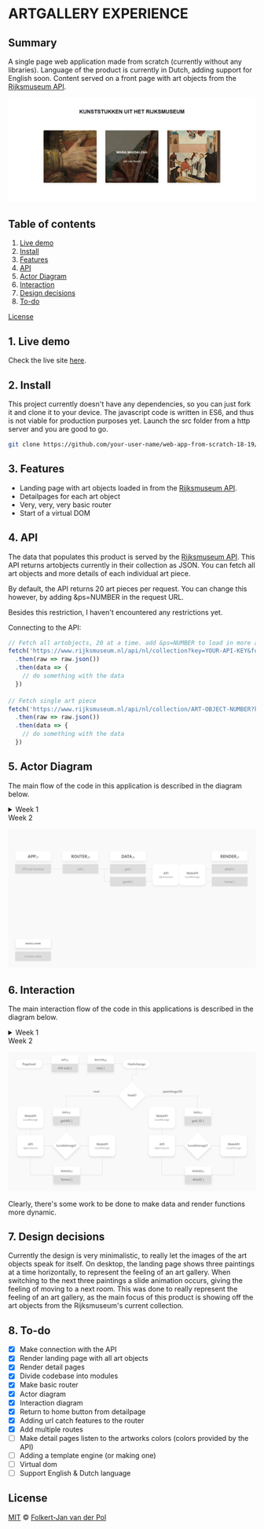 # ARTGALLERY EXPERIENCE

## Summary
A single page web application made from scratch (currently without any libraries). Language of the product is currently in Dutch, adding support for English soon.
Content served on a front page with art objects from the [Rijksmuseum API](https://www.rijksmuseum.nl/nl/api).

![Prototype screenshot](docs/screenshot_1.png)

## Table of contents
1. [Live demo](#1-Live-demo)
2. [Install](#2-Install)
3. [Features](#3-Features)
4. [API](#4-API)
5. [Actor Diagram](#5-Actor-Diagram)
6. [Interaction](#6-Interaction)
7. [Design decisions](#7-Design-decisions)
8. [To-do](#8-To-do)

[License](#License)

## 1. Live demo
Check the live site [here](https://follywolly.github.io/web-app-from-scratch-18-19/src).

## 2. Install
This project currently doesn't have any dependencies, so you can just fork it and clone it to your device.
The javascript code is written in ES6, and thus is not viable for production purposes yet.
Launch the src folder from a http server and you are good to go.
```bash
git clone https://github.com/your-user-name/web-app-from-scratch-18-19/src
```

## 3. Features
- Landing page with art objects loaded in from the [Rijksmuseum API](https://www.rijksmuseum.nl/nl/api).
- Detailpages for each art object
- Very, very, very basic router
- Start of a virtual DOM

## 4. API
The data that populates this product is served by the [Rijksmuseum API](https://www.rijksmuseum.nl/nl/api).
This API returns artobjects currently in their collection as JSON.
You can fetch all art objects and more details of each individual art piece.

By default, the API returns 20 art pieces per request. You can change this however, by adding &ps=NUMBER in the request URL.

Besides this restriction, I haven't encountered any restrictions yet.

Connecting to the API:
```js
// Fetch all artobjects, 20 at a time. add &ps=NUMBER to load in more at a time
fetch('https://www.rijksmuseum.nl/api/nl/collection?key=YOUR-API-KEY&format=json')
  .then(raw => raw.json())
  .then(data => {
    // do something with the data
  })

// Fetch single art piece
fetch('https://www.rijksmuseum.nl/api/nl/collection/ART-OBJECT-NUMBER?key=YOUR-API-KEY&format=json')
  .then(raw => raw.json())
  .then(data => {
    // do something with the data
  })
```
## 5. Actor Diagram
The main flow of the code in this application is described in the diagram below.
<details>
  <summary>Week 1</summary>
  ![Actor diagram image](docs/actor_diagram.png)
</details>   
Week 2

![Actor diagram image](docs/actor_diagram_week2.png)

## 6. Interaction
The main interaction flow of the code in this applications is described in the diagram below.

<details>
  <summary>Week 1</summary>
  ![Interaction diagram image](docs/interaction_diagram.png)
</details>   
Week 2

![Interaction diagram image](docs/interaction_diagram_week2.png)

Clearly, there's some work to be done to make data and render functions more dynamic.

## 7. Design decisions
Currently the design is very minimalistic, to really let the images of the art objects speak for itself.
On desktop, the landing page shows three paintings at a time horizontally, to represent the feeling of an art gallery. When switching to the next three paintings a slide animation occurs, giving the feeling of moving to a next room. This was done to really represent the feeling of an art gallery, as the main focus of this product is showing off the art objects from the Rijksmuseum's current collection.

## 8. To-do
- [x] Make connection with the API
- [x] Render landing page with all art objects
- [x] Render detail pages
- [x] Divide codebase into modules
- [x] Make basic router
- [x] Actor diagram
- [x] Interaction diagram
- [x] Return to home button from detailpage
- [x] Adding url catch features to the router
- [x] Add multiple routes
- [ ] Make detail pages listen to the artworks colors (colors provided by the API)
- [ ] Adding a template engine (or making one)
- [ ] Virtual dom
- [ ] Support English & Dutch language

## License
[MIT](LICENSE) © [Folkert-Jan van der Pol](https://folkertjan.nl/)
